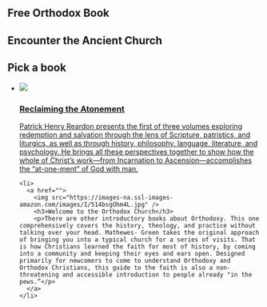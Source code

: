 
<section class="page-header">
   <h1 class="project-name">Free Orthodox Book</h1>
   <h2 class="project-tagline">Encounter the Ancient Church</h2>
</section>

<section class="main-content">
   <h1>Pick a book</h1>
   
   <ul class="booklist">
    <li>
      <a href="">
        <img src="https://images-na.ssl-images-amazon.com/images/I/51xn7zjW7rL.jpg" />
        <h3>Reclaiming the Atonement</h3>
        <p>Patrick Henry Reardon presents the first of three volumes exploring redemption and salvation through the lens of Scripture, patristics, and liturgics, as well as through history, philosophy, language, literature, and psychology. He brings all these perspectives together to show how the whole of Christ’s work—from Incarnation to Ascension—accomplishes the “at-one-ment” of God with man.</p>
      </a>
    </li>
    
    <li>
      <a href="">
        <img src="https://images-na.ssl-images-amazon.com/images/I/514bsgOhm4L.jpg" />
        <h3>Welcome to the Orthodox Church</h3>
        <p>There are other introductory books about Orthodoxy. This one comprehensively covers the history, theology, and practice without talking over your head. Mathewes- Green takes the original approach of bringing you into a typical church for a series of visits. That is how Christians learned the faith for most of history, by coming into a community and keeping their eyes and ears open. Designed primarily for newcomers to come to understand Orthodoxy and Orthodox Christians, this guide to the faith is also a non-threatening and accessible introduction to people already "in the pews.”</p>
      </a>
    </li>
   </ul>
</section>
    
<script>
/*
emailjs.send('default_service', "<YOUR TEMPLATE ID>", {name: "James", notes: "Check this out!"})
.then(function(response) {
   console.log("SUCCESS. status=%d, text=%s", response.status, response.text);
}, function(err) {
   console.log("FAILED. error=", err);
});
*/

fbq('track', 'ViewContent');
/* 
fbq('track', 'AddToCart');
fbq('track', 'CompleteRegistration');
*/
</script>
